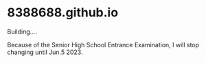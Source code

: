 # 8388688.github.io

Building....

Because of the Senior High School Entrance Examination, I will stop changing until Jun.5 2023.
